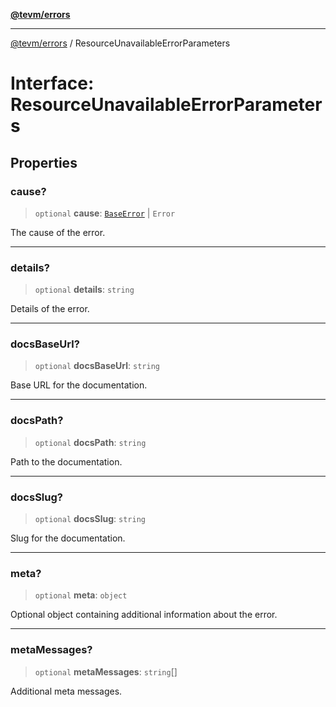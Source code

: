 [**@tevm/errors**](../README.md)

***

[@tevm/errors](../globals.md) / ResourceUnavailableErrorParameters

# Interface: ResourceUnavailableErrorParameters

## Properties

### cause?

> `optional` **cause**: [`BaseError`](../classes/BaseError.md) \| `Error`

The cause of the error.

***

### details?

> `optional` **details**: `string`

Details of the error.

***

### docsBaseUrl?

> `optional` **docsBaseUrl**: `string`

Base URL for the documentation.

***

### docsPath?

> `optional` **docsPath**: `string`

Path to the documentation.

***

### docsSlug?

> `optional` **docsSlug**: `string`

Slug for the documentation.

***

### meta?

> `optional` **meta**: `object`

Optional object containing additional information about the error.

***

### metaMessages?

> `optional` **metaMessages**: `string`[]

Additional meta messages.
